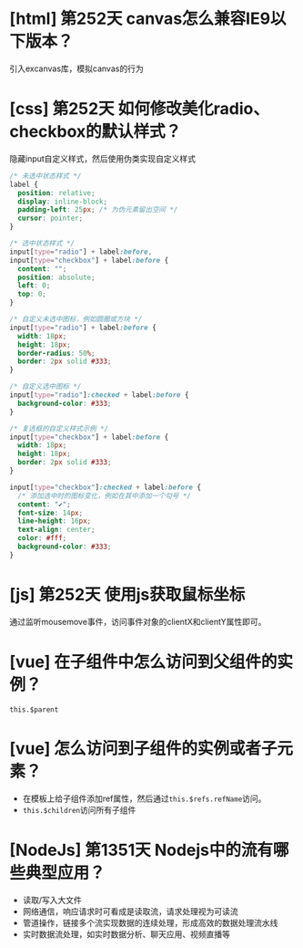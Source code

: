 # [html] 第252天 canvas怎么兼容IE9以下版本？

引入excanvas库，模拟canvas的行为

# [css] 第252天 如何修改美化radio、checkbox的默认样式？

隐藏input自定义样式，然后使用伪类实现自定义样式
```css
/* 未选中状态样式 */
label {
  position: relative;
  display: inline-block;
  padding-left: 25px; /* 为伪元素留出空间 */
  cursor: pointer;
}

/* 选中状态样式 */
input[type="radio"] + label:before,
input[type="checkbox"] + label:before {
  content: "";
  position: absolute;
  left: 0;
  top: 0;
}

/* 自定义未选中图标，例如圆圈或方块 */
input[type="radio"] + label:before {
  width: 18px;
  height: 18px;
  border-radius: 50%;
  border: 2px solid #333;
}

/* 自定义选中图标 */
input[type="radio"]:checked + label:before {
  background-color: #333;
}

/* 复选框的自定义样式示例 */
input[type="checkbox"] + label:before {
  width: 18px;
  height: 18px;
  border: 2px solid #333;
}

input[type="checkbox"]:checked + label:before {
  /* 添加选中时的图标变化，例如在其中添加一个勾号 */
  content: "✔";
  font-size: 14px;
  line-height: 16px;
  text-align: center;
  color: #fff;
  background-color: #333;
}

```

# [js] 第252天 使用js获取鼠标坐标

通过监听mousemove事件，访问事件对象的clientX和clientY属性即可。

# [vue] 在子组件中怎么访问到父组件的实例？

`this.$parent`

# [vue] 怎么访问到子组件的实例或者子元素？

- 在模板上给子组件添加ref属性，然后通过`this.$refs.refName`访问。
- `this.$children`访问所有子组件

# [NodeJs] 第1351天 Nodejs中的流有哪些典型应用？

- 读取/写入大文件
- 网络通信，响应请求时可看成是读取流，请求处理视为可读流
- 管道操作，链接多个流实现数据的连续处理，形成高效的数据处理流水线
- 实时数据流处理，如实时数据分析、聊天应用、视频直播等
